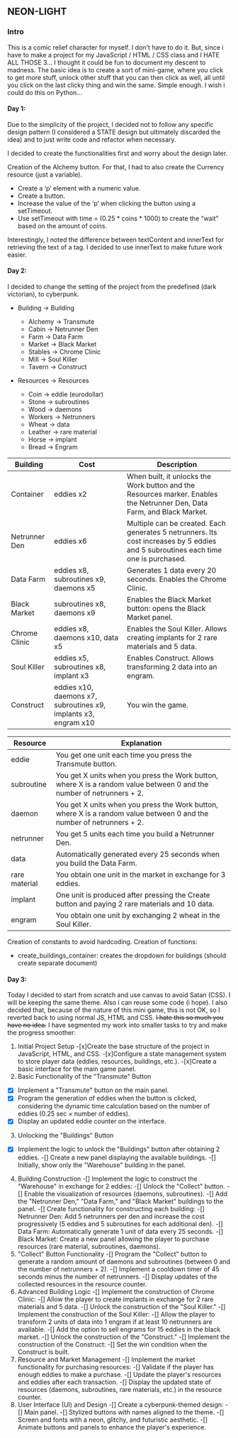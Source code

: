 ## NEON-LIGHT

### Intro
This is a comic relief character for myself. I don't have to do it. But, since i have to make a project for my JavaScript / HTML / CSS class and I HATE ALL THOSE 3... I thought it could be fun to document my descent to madness.
The basic idea is to create a sort of mini-game, where you click to get more stuff, unlock other stuff that you can then click as well, all until you click on the last clicky thing and win the same. Simple enough. I wish i could do this on Python...

#### Day 1:
Due to the simplicity of the project, I decided not to follow any specific design pattern (I considered a STATE design but ultimately discarded the idea) and to just write code and refactor when necessary.

I decided to create the functionalities first and worry about the design later. 

Creation of the Alchemy button. For that, I had to also create the Currency resource (just a variable).

* Create a ‘p’ element with a numeric value.
* Create a button.
* Increase the value of the ‘p’ when clicking the button using a setTimeout.
* Use setTimeout with time = (0.25 * coins * 1000) to create the “wait” based on the amount of coins.

Interestingly, I noted the difference between textContent and innerText for retrieving the text of a tag. I decided to use innerText to make future work easier.

#### Day 2:
I decided to change the setting of the project from the predefined (dark victorian), to cyberpunk.

* Building → Building
    * Alchemy → Transmute
    * Cabin → Netrunner Den
    * Farm → Data Farm
    * Market → Black Market
    * Stables → Chrome Clinic
    * Mill → Soul Killer
    * Tavern → Construct

* Resources → Resources
    * Coin → eddie (eurodollar)
    * Stone → subroutines
    * Wood → daemons
    * Workers → Netrunners
    * Wheat → data
    * Leather → rare material
    * Horse → implant
    * Bread → Engram

<table>
    <thead>
        <tr>
            <th>Building</th>
            <th>Cost</th>
            <th>Description</th>
        </tr>
    </thead>
    <tbody>
        <tr>
            <td>Container</td>
            <td>eddies x2</td>
            <td>When built, it unlocks the Work button and the Resources marker. Enables the Netrunner Den, Data Farm, and Black Market.</td>
        </tr>
        <tr>
            <td>Netrunner Den</td>
            <td>eddies x6</td>
            <td>Multiple can be created. Each generates 5 netrunners. Its cost increases by 5 eddies and 5 subroutines each time one is purchased.</td>
        </tr>
        <tr>
            <td>Data Farm</td>
            <td>eddies x8, subroutines x9, daemons x5</td>
            <td>Generates 1 data every 20 seconds. Enables the Chrome Clinic.</td>
        </tr>
        <tr>
            <td>Black Market</td>
            <td>subroutines x8, daemons x9</td>
            <td>Enables the Black Market button: opens the Black Market panel.</td>
        </tr>
        <tr>
            <td>Chrome Clinic</td>
            <td>eddies x8, daemons x10, data x5</td>
            <td>Enables the Soul Killer. Allows creating implants for 2 rare materials and 5 data.</td>
        </tr>
        <tr>
            <td>Soul Killer</td>
            <td>eddies x5, subroutines x8, implant x3</td>
            <td>Enables Construct. Allows transforming 2 data into an engram.</td>
        </tr>
        <tr>
            <td>Construct</td>
            <td>eddies x10, daemons x7, subroutines x9, implants x3, engram x10</td>
            <td>You win the game.</td>
        </tr>
    </tbody>
</table>

<table>
    <thead>
        <tr>
            <th>Resource</th>
            <th>Explanation</th>
        </tr>
    </thead>
    <tbody>
        <tr>
            <td>eddie</td>
            <td>You get one unit each time you press the Transmute button.</td>
        </tr>
        <tr>
            <td>subroutine</td>
            <td>You get X units when you press the Work button, where X is a random value between 0 and the number of netrunners + 2.</td>
        </tr>
        <tr>
            <td>daemon</td>
            <td>You get X units when you press the Work button, where X is a random value between 0 and the number of netrunners + 2.</td>
        </tr>
        <tr>
            <td>netrunner</td>
            <td>You get 5 units each time you build a Netrunner Den.</td>
        </tr>
        <tr>
            <td>data</td>
            <td>Automatically generated every 25 seconds when you build the Data Farm.</td>
        </tr>
        <tr>
            <td>rare material</td>
            <td>You obtain one unit in the market in exchange for 3 eddies.</td>
        </tr>
        <tr>
            <td>implant</td>
            <td>One unit is produced after pressing the Create button and paying 2 rare materials and 10 data.</td>
        </tr>
        <tr>
            <td>engram</td>
            <td>You obtain one unit by exchanging 2 wheat in the Soul Killer.</td>
        </tr>
    </tbody>
</table>

Creation of constants to avoid hardcoding. Creation of functions:
* create_buildings_container: creates the dropdown for buildings (should create separate document)

#### Day 3:
Today I decided to start from scratch and use canvas to avoid Satan (CSS). I will be keeping the same theme. Also i can reuse some code (i hope).
I also decided that, because of the nature of this mini game, this is not OK, so I reverted back to using normal JS, HTML and CSS. ~~I hate this so much you have no idea.~~
I have segmented my work into smaller tasks to try and make the progress smoother:
1. Initial Project Setup
-[x]Create the base structure of the project in JavaScript, HTML, and CSS.
-[x]Configure a state management system to store player data (eddies, resources, buildings, etc.).
-[x]Create a basic interface for the main game panel.
2. Basic Functionality of the "Transmute" Button
-[x] Implement a "Transmute" button on the main panel.
-[x] Program the generation of eddies when the button is clicked, considering the dynamic time calculation based on the number of eddies (0.25 sec × number of eddies).
-[x] Display an updated eddie counter on the interface.
3. Unlocking the "Buildings" Button
-[x] Implement the logic to unlock the "Buildings" button after obtaining 2 eddies.
-[] Create a new panel displaying the available buildings.
-[] Initially, show only the "Warehouse" building in the panel.
4. Building Construction
-[] Implement the logic to construct the "Warehouse" in exchange for 2 eddies:
-[] Unlock the "Collect" button.
-[] Enable the visualization of resources (daemons, subroutines).
-[] Add the "Netrunner Den," "Data Farm," and "Black Market" buildings to the panel.
-[] Create functionality for constructing each building:
-[] Netrunner Den: Add 5 netrunners per den and increase the cost progressively (5 eddies and 5 subroutines for each additional den).
-[] Data Farm: Automatically generate 1 unit of data every 25 seconds.
-[] Black Market: Create a new panel allowing the player to purchase resources (rare material, subroutines, daemons).
5. "Collect" Button Functionality
-[] Program the "Collect" button to generate a random amount of daemons and subroutines (between 0 and the number of netrunners + 2).
-[] Implement a cooldown timer of 45 seconds minus the number of netrunners.
-[] Display updates of the collected resources in the resource counter.
6. Advanced Building Logic
-[] Implement the construction of Chrome Clinic:
-[] Allow the player to create implants in exchange for 2 rare materials and 5 data.
-[] Unlock the construction of the "Soul Killer."
-[] Implement the construction of the Soul Killer:
-[] Allow the player to transform 2 units of data into 1 engram if at least 10 netrunners are available.
-[] Add the option to sell engrams for 15 eddies in the black market.
-[] Unlock the construction of the "Construct."
-[] Implement the construction of the Construct:
-[] Set the win condition when the Construct is built.
7. Resource and Market Management
-[] Implement the market functionality for purchasing resources:
-[] Validate if the player has enough eddies to make a purchase.
-[] Update the player's resources and eddies after each transaction.
-[] Display the updated state of resources (daemons, subroutines, rare materials, etc.) in the resource counter.
8. User Interface (UI) and Design
-[] Create a cyberpunk-themed design:
-[] Main panel.
-[] Stylized buttons with names aligned to the theme.
-[] Screen and fonts with a neon, glitchy, and futuristic aesthetic.
-[] Animate buttons and panels to enhance the player's experience.